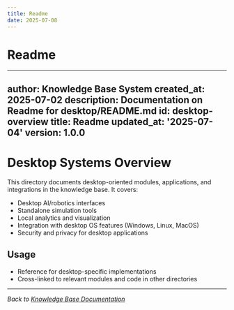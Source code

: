 ```yaml
---
title: Readme
date: 2025-07-08
---
```


# Readme

---
author: Knowledge Base System
created_at: 2025-07-02
description: Documentation on Readme for desktop/README.md
id: desktop-overview
title: Readme
updated_at: '2025-07-04'
version: 1.0.0
---

# Desktop Systems Overview

This directory documents desktop-oriented modules, applications, and integrations in the knowledge base. It covers:
- Desktop AI/robotics interfaces
- Standalone simulation tools
- Local analytics and visualization
- Integration with desktop OS features (Windows, Linux, MacOS)
- Security and privacy for desktop applications

## Usage
- Reference for desktop-specific implementations
- Cross-linked to relevant modules and code in other directories

---
*Back to [Knowledge Base Documentation](../README.md)*
